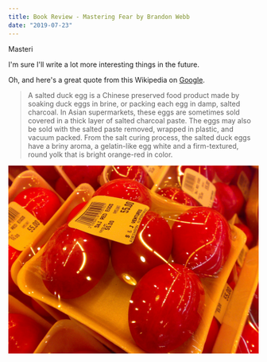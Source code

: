 ```yaml
---
title: Book Review - Mastering Fear by Brandon Webb
date: "2019-07-23"
---
```


Masteri

I'm sure I'll write a lot more interesting things in the future.

Oh, and here's a great quote from this Wikipedia on
[Google](http://google.com).

> A salted duck egg is a Chinese preserved food product made by soaking duck
> eggs in brine, or packing each egg in damp, salted charcoal. In Asian
> supermarkets, these eggs are sometimes sold covered in a thick layer of salted
> charcoal paste. The eggs may also be sold with the salted paste removed,
> wrapped in plastic, and vacuum packed. From the salt curing process, the
> salted duck eggs have a briny aroma, a gelatin-like egg white and a
> firm-textured, round yolk that is bright orange-red in color.

![Chinese Salty Egg](./salty_egg.jpg)
